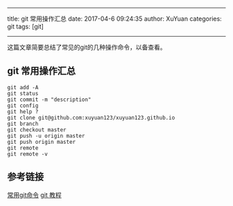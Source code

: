 ﻿---

title: git 常用操作汇总
date: 2017-04-6 09:24:35
author: XuYuan
categories: git
tags: [git]

---
这篇文章简要总结了常见的git的几种操作命令，以备查看。

<!--more-->

## git 常用操作汇总

```
git add -A
git status
git commit -m "description"
git config
git help ?
git clone git@github.com:xuyuan123/xuyuan123.github.io
git branch
git checkout master
git push -u origin master
git push origin master
git remote
git remote -v
```

## 参考链接

[常用git命令][1]
[git 教程][2]


  [1]: http://www.ruanyifeng.com/blog/2015/12/git-cheat-sheet.html
  [2]: http://www.liaoxuefeng.com/wiki/0013739516305929606dd18361248578c67b8067c8c017b000
